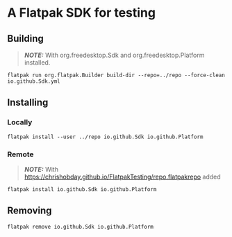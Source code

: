 # A Flatpak SDK for testing
## Building
> **_NOTE:_**  With org.freedesktop.Sdk and org.freedesktop.Platform installed.
```console
flatpak run org.flatpak.Builder build-dir --repo=../repo --force-clean io.github.Sdk.yml
```
## Installing
### Locally
```console
flatpak install --user ../repo io.github.Sdk io.github.Platform
```
### Remote
> **_NOTE:_**  With https://chrishobday.github.io/FlatpakTesting/repo.flatpakrepo added
```console
flatpak install io.github.Sdk io.github.Platform
```
## Removing
```console
flatpak remove io.github.Sdk io.github.Platform
```
